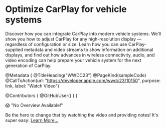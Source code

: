 # Optimize CarPlay for vehicle systems

Discover how you can integrate CarPlay into modern vehicle systems. We’ll show you how to adjust CarPlay for any high-resolution display — regardless of configuration or size. Learn how you can use CarPlay-supplied metadata and video streams to show information on additional displays, and find out how advances in wireless connectivity, audio, and video encoding can help prepare your vehicle system for the next generation of CarPlay.

@Metadata {
   @TitleHeading("WWDC23")
   @PageKind(sampleCode)
   @CallToAction(url: "https://developer.apple.com/wwdc23/10150", purpose: link, label: "Watch Video")

   @Contributors {
      @GitHubUser(<replace this with your GitHub handle>)
   }
}

😱 "No Overview Available!"

Be the hero to change that by watching the video and providing notes! It's super easy:
 [Learn More…](https://wwdcnotes.github.io/WWDCNotes/documentation/wwdcnotes/contributing)
